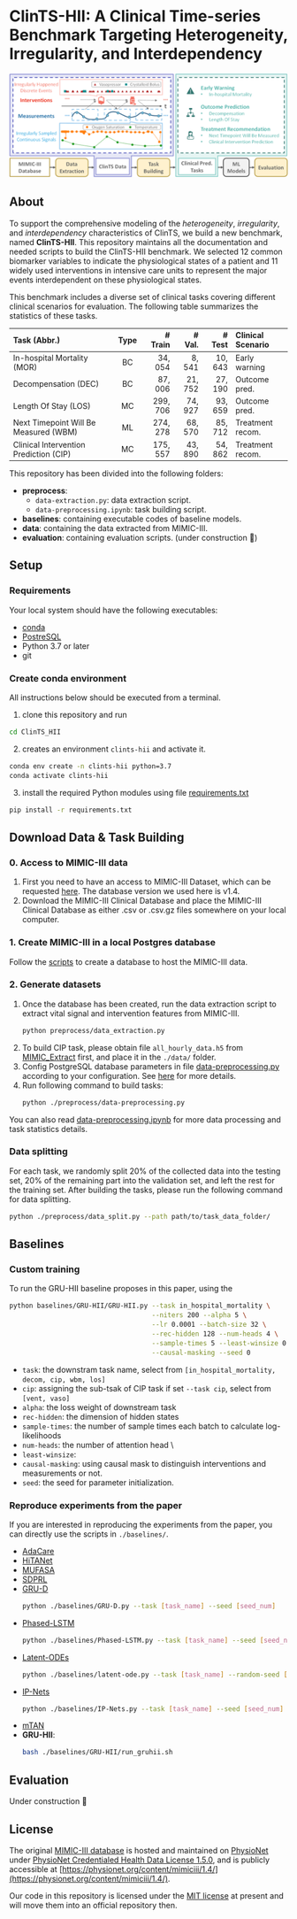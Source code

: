 # ClinTS-HII: A Clinical Time-series Benchmark Targeting Heterogeneity, Irregularity, and Interdependency

![HII-Benchmark](./doc/img/example.png)

## About

   To support the comprehensive modeling of the *heterogeneity*, *irregularity*, and *interdependency* characteristics of ClinTS, we build a new benchmark, named **ClinTS-HII**.
   This repository maintains all the documentation and needed scripts to build the ClinTS-HII benchmark.
   We selected 12 common biomarker variables to indicate the physiological states of a patient and 11 widely used interventions in intensive care units to represent the major events interdependent on these physiological states. 

   This benchmark includes a diverse set of clinical tasks covering different clinical scenarios for evaluation. The following table summarizes the statistics of these tasks.

   |  Task (Abbr.)   | Type  | # Train | # Val. | # Test | Clinical Scenario |
   |  :----  | :----: | ----: | ----: | ----: | :---- |
   | In-hospital Mortality (MOR) | BC | 34, 054 | 8, 541 | 10, 643 | Early warning |
   | Decompensation (DEC)        | BC | 87, 006 | 21, 752 | 27, 190 | Outcome pred. |
   | Length Of Stay (LOS)        | MC | 299, 706 | 74, 927 | 93, 659 | Outcome pred. |
   | Next Timepoint Will Be Measured (WBM) | ML | 274, 278 | 68, 570 | 85, 712 | Treatment recom. |
   | Clinical Intervention Prediction (CIP) | MC | 175, 557 | 43, 890 | 54, 862 | Treatment recom. |

   This repository has been divided into the following folders:

   - **preprocess**: 
      - ```data-extraction.py```: data extraction script.
      - ```data-preprocessing.ipynb```: task building script.
   - **baselines**: containing executable codes of baseline models.
   - **data**: containing the data extracted from MIMIC-III.
   - **evaluation**: containing evaluation scripts. (under construction :construction:)

## Setup

   ### Requirements

   Your local system should have the following executables:

   - [conda](https://docs.conda.io/projects/conda/en/latest/user-guide/install/index.html)
   - [PostreSQL](http://www.postgresql.org/download/)
   - Python 3.7 or later
   - git

   ### Create conda environment

   All instructions below should be executed from a terminal.

   1. clone this repository and run 
   ```bash
   cd ClinTS_HII
   ```
   2. creates an environment ```clints-hii``` and activate it.
   ```bash
   conda env create -n clints-hii python=3.7
   conda activate clints-hii
   ```
   3. install the required Python modules using file [requirements.txt](requirements.txt)
   ```bash
   pip install -r requirements.txt
   ```

## Download Data & Task Building

   ### 0. Access to MIMIC-III data

   1. First you need to have an access to MIMIC-III Dataset, which can be requested [here](https://mimic.physionet.org/gettingstarted/access/). The database version we used here is v1.4.
   2. Download the MIMIC-III Clinical Database and place the MIMIC-III Clinical Database as either .csv or .csv.gz files somewhere on your local computer.

   ### 1. Create MIMIC-III in a local Postgres database

   Follow the [scripts](https://github.com/MIT-LCP/mimic-code/tree/main/mimic-iii/buildmimic/postgres) to create a database to host the MIMIC-III data.  


   ### 2. Generate datasets

   1. Once the database has been created, run the data extraction script to extract vital signal and intervention features from MIMIC-III.
      ```bash
      python preprocess/data_extraction.py
      ```
   2. To build CIP task, please obtain file ```all_hourly_data.h5``` from [MIMIC_Extract](https://github.com/MLforHealth/MIMIC_Extract) first, and place it in the ```./data/``` folder.
   3. Config PostgreSQL database parameters in file [data-preprocessing.py](./preprocess/data-preprocessing.py)
   according to your configuration. See [here](https://github.com/MIT-LCP/mimic-code/tree/main/mimic-iii/buildmimic/postgres) for more details.
   4. Run following command to build tasks:
      ```bash
      python ./preprocess/data-preprocessing.py
      ```

   You can also read [data-preprocessing.ipynb](preprocess/data-preprocessing.ipynb) for more data processing and task statistics details.

   ### Data splitting
   For each task, we randomly split 20% of the collected data into the testing set, 20% of the remaining part into the validation set, and left the rest for the training set.
   After building the tasks, please run the following command for data splitting.
   ```bash
   python ./preprocess/data_split.py --path path/to/task_data_folder/
   ```

## Baselines

   ### Custom training

   To run the GRU-HII baseline proposes in this paper, using the 

   ```bash
   python baselines/GRU-HII/GRU-HII.py --task in_hospital_mortality \
                                       --niters 200 --alpha 5 \
                                       --lr 0.0001 --batch-size 32 \
                                       --rec-hidden 128 --num-heads 4 \
                                       --sample-times 5 --least-winsize 0.5 \
                                       --causal-masking --seed 0
   ```


   - ```task```: the downstram task name, select from ```[in_hospital_mortality, decom, cip, wbm, los]```
   - ```cip```: assigning the sub-tsak of CIP task if set ```--task cip```, select from ```[vent, vaso]```
   - ```alpha```: the loss weight of downstream task
   - ```rec-hidden```: the dimension of hidden states
   - ```sample-times```: the number of sample times each batch to calculate log-likelihoods
   - ```num-heads```: the number of attention head \
   - ```least-winsize```: 
   - ```causal-masking```: using causal mask to distinguish interventions and measurements or not.
   - ```seed```: the seed for parameter initialization.
   


   ### Reproduce experiments from the paper

   If you are interested in reproducing the experiments from the paper, you can directly use the scripts in ```./baselines/```. 

   - [AdaCare](https://github.com/Accountable-Machine-Intelligence/AdaCare)
   - [HiTANet](https://github.com/HiTANet2020/HiTANet)
   - [MUFASA](https://github.com/Google-Health/records-research/tree/master/multimodal-architecture-search)
   - [SDPRL](https://epubs.siam.org/doi/abs/10.1137/1.9781611976700.66)
   - [GRU-D](https://www.nature.com/articles/s41598-018-24271-9)
      ```bash
      python ./baselines/GRU-D.py --task [task_name] --seed [seed_num]
      ```
   - [Phased-LSTM](https://proceedings.neurips.cc/paper/2016/hash/5bce843dd76db8c939d5323dd3e54ec9-Abstract.html)
      ```bash
      python ./baselines/Phased-LSTM.py --task [task_name] --seed [seed_num]
      ```
   - [Latent-ODEs](https://github.com/YuliaRubanova/latent_ode)
      ```bash
      python ./baselines/latent-ode.py --task [task_name] --random-seed [seed_num]
      ```
   - [IP-Nets](https://github.com/mlds-lab/interp-net)
      ```bash
      python ./baselines/IP-Nets.py --task [task_name] --seed [seed_num]
      ```
   - [mTAN](https://github.com/reml-lab/mTAN)
   - **GRU-HII**: 
      ```bash
      bash ./baselines/GRU-HII/run_gruhii.sh
      ```

## Evaluation

Under construction :construction:

## License

The original [MIMIC-III database](https://mimic.mit.edu/docs/iii/) is hosted and maintained on [PhysioNet](https://physionet.org/about/) under [PhysioNet Credentialed Health Data License 1.5.0](https://physionet.org/content/mimiciii/view-license/1.4/), and is publicly accessible at [https://physionet.org/content/mimiciii/1.4/](https://physionet.org/content/mimiciii/1.4/).

Our code in this repository is licensed under the [MIT license](https://github.com/nullnullll/ClinTS_HII/blob/main/LICENSE) at present and will move them into an official repository then.